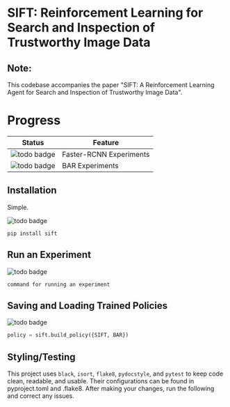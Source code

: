 # SIFT: Reinforcement Learning for Search and Inspection of Trustworthy Image Data

## Note:
This codebase accompanies the paper "SIFT: A Reinforcement Learning Agent for Search and Inspection of Trustworthy Image Data".

# Progress
Status  | Feature
------------- | -------------
![todo badge](https://img.shields.io/badge/status-TODO-brightgreen) | Faster-RCNN Experiments
![todo badge](https://img.shields.io/badge/status-TODO-brightgreen) | BAR Experiments 

## Installation
Simple.

![todo badge](https://img.shields.io/badge/status-TODO-brightgreen)
```
pip install sift
```

## Run an Experiment

![todo badge](https://img.shields.io/badge/status-TODO-brightgreen)
```
command for running an experiment
```

## Saving and Loading Trained Policies

![todo badge](https://img.shields.io/badge/status-TODO-brightgreen) 
```python
policy = sift.build_policy({SIFT, BAR})
```

## Styling/Testing
This project uses `black`, `isort`, `flake8`, `pydocstyle`, and `pytest` to keep code clean, readable, and usable. Their configurations can be found in pyproject.toml and .flake8. After making your changes, run the following and correct any issues.
